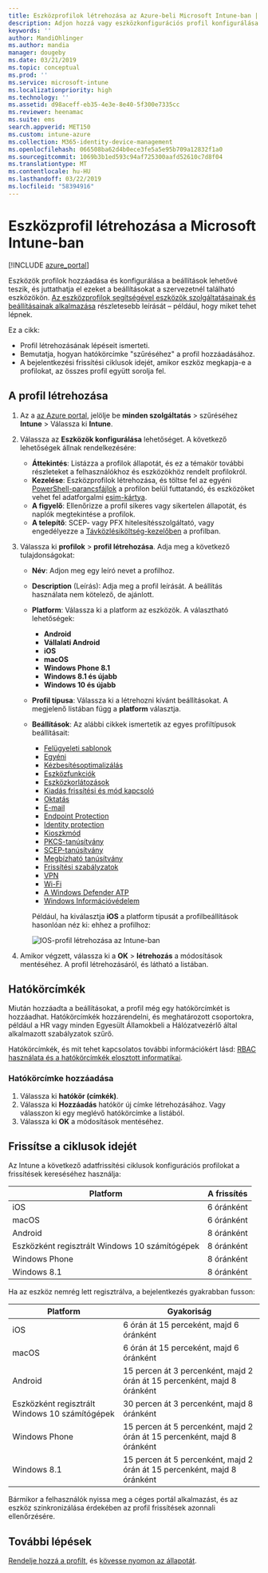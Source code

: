 ```yaml
---
title: Eszközprofilok létrehozása az Azure-beli Microsoft Intune-ban | Microsoft Docs
description: Adjon hozzá vagy eszközkonfigurációs profil konfigurálása a Microsoft Intune-ban. Válassza ki a platform típusát, adja meg a beállításokat, és a egy hatókörcímkét hozzá.
keywords: ''
author: MandiOhlinger
ms.author: mandia
manager: dougeby
ms.date: 03/21/2019
ms.topic: conceptual
ms.prod: ''
ms.service: microsoft-intune
ms.localizationpriority: high
ms.technology: ''
ms.assetid: d98aceff-eb35-4e3e-8e40-5f300e7335cc
ms.reviewer: heenamac
ms.suite: ems
search.appverid: MET150
ms.custom: intune-azure
ms.collection: M365-identity-device-management
ms.openlocfilehash: 066508ba62d4b0ece3fe5a5e95b709a12832f1a0
ms.sourcegitcommit: 1069b3b1ed593c94af725300aafd52610c7d8f04
ms.translationtype: MT
ms.contentlocale: hu-HU
ms.lasthandoff: 03/22/2019
ms.locfileid: "58394916"
---
```

# <a name="create-a-device-profile-in-microsoft-intune"></a>Eszközprofil létrehozása a Microsoft Intune-ban

[!INCLUDE [azure_portal](./includes/azure_portal.md)]

Eszközök profilok hozzáadása és konfigurálása a beállítások lehetővé teszik, és juttathatja el ezeket a beállításokat a szervezetnél található eszközökön. [Az eszközprofilok segítségével eszközök szolgáltatásainak és beállításainak alkalmazása](device-profiles.md) részletesebb leírását – például, hogy miket tehet lépnek.

Ez a cikk:

- Profil létrehozásának lépéseit ismerteti.
- Bemutatja, hogyan hatókörcímke "szűréséhez" a profil hozzáadásához.
- A bejelentkezési frissítési ciklusok idejét, amikor eszköz megkapja-e a profilokat, az összes profil együtt sorolja fel.

## <a name="create-the-profile"></a>A profil létrehozása

1. Az a [az Azure portal](https://portal.azure.com), jelölje be **minden szolgáltatás** > szűréséhez **Intune** > Válassza ki **Intune**.

2. Válassza az **Eszközök konfigurálása** lehetőséget. A következő lehetőségek állnak rendelkezésére:

    - **Áttekintés**: Listázza a profilok állapotát, és ez a témakör további részleteket a felhasználókhoz és eszközökhöz rendelt profilokról.
    - **Kezelése**: Eszközprofilok létrehozása, és töltse fel az egyéni [PowerShell-parancsfájlok](intune-management-extension.md) a profilon belül futtatandó, és eszközöket vehet fel adatforgalmi [esim-kártya](esim-device-configuration.md).
    - **A figyelő**: Ellenőrizze a profil sikeres vagy sikertelen állapotát, és naplók megtekintése a profilok.
    - **A telepítő**: SCEP- vagy PFX hitelesítésszolgáltató, vagy engedélyezze a [Távközlésiköltség-kezelőben](telecom-expenses-monitor.md) a profilban.

3. Válassza ki **profilok** > **profil létrehozása**. Adja meg a következő tulajdonságokat:

   - **Név**: Adjon meg egy leíró nevet a profilhoz.
   - **Description** (Leírás): Adja meg a profil leírását. A beállítás használata nem kötelező, de ajánlott.
   - **Platform**: Válassza ki a platform az eszközök. A választható lehetőségek:  

       - **Android**
       - **Vállalati Android**
       - **iOS**
       - **macOS**
       - **Windows Phone 8.1**
       - **Windows 8.1 és újabb**
       - **Windows 10 és újabb**

   - **Profil típusa**: Válassza ki a létrehozni kívánt beállításokat. A megjelenő listában függ a **platform** választja.
   - **Beállítások**: Az alábbi cikkek ismertetik az egyes profiltípusok beállításait:

       - [Felügyeleti sablonok](administrative-templates-windows.md)
       - [Egyéni](custom-settings-configure.md)
       - [Kézbesítésoptimalizálás](delivery-optimization-windows.md)
       - [Eszközfunkciók](device-features-configure.md)
       - [Eszközkorlátozások](device-restrictions-configure.md)
       - [Kiadás frissítési és mód kapcsoló](edition-upgrade-configure-windows-10.md)
       - [Oktatás](education-settings-configure.md)
       - [E-mail](email-settings-configure.md)
       - [Endpoint Protection](endpoint-protection-configure.md)
       - [Identity protection](identity-protection-configure.md)  
       - [Kioszkmód](kiosk-settings.md)
       - [PKCS-tanúsítvány](certficates-pfx-configure.md)
       - [SCEP-tanúsítvány](certificates-scep-configure.md)
       - [Megbízható tanúsítvány](certificates-configure.md)
       - [Frissítési szabályzatok](software-updates-ios.md)
       - [VPN](vpn-settings-configure.md)
       - [Wi-Fi](wi-fi-settings-configure.md)
       - [A Windows Defender ATP](advanced-threat-protection.md)
       - [Windows Információvédelem](windows-information-protection-configure.md)

     Például, ha kiválasztja **iOS** a platform típusát a profilbeállítások hasonlóan néz ki: ehhez a profilhoz:

     ![IOS-profil létrehozása az Intune-ban](./media/create-device-profile.png)

4. Amikor végzett, válassza ki a **OK** > **létrehozás** a módosítások mentéséhez. A profil létrehozásáról, és látható a listában.

## <a name="scope-tags"></a>Hatókörcímkék

Miután hozzáadta a beállításokat, a profil még egy hatókörcímkét is hozzáadhat. Hatókörcímkék hozzárendelni, és meghatározott csoportokra, például a HR vagy minden Egyesült Államokbeli a Hálózatvezérlő által alkalmazott szabályzatok szűrő.

Hatókörcímkék, és mit tehet kapcsolatos további információkért lásd: [RBAC használata és a hatókörcímkék elosztott informatikai](scope-tags.md).

### <a name="add-a-scope-tag"></a>Hatókörcímke hozzáadása

1. Válassza ki **hatókör (címkék)**.
2. Válassza ki **Hozzáadás** hatókör új címke létrehozásához. Vagy válasszon ki egy meglévő hatókörcímke a listából.
3. Válassza ki **OK** a módosítások mentéséhez.

## <a name="refresh-cycle-times"></a>Frissítse a ciklusok idejét

Az Intune a következő adatfrissítési ciklusok konfigurációs profilokat a frissítések kereséséhez használja:

| Platform | A frissítés|
| --- | --- |
| iOS | 6 óránként |
| macOS | 6 óránként |
| Android | 8 óránként |
| Eszközként regisztrált Windows 10 számítógépek | 8 óránként |
| Windows Phone | 8 óránként |
| Windows 8.1 | 8 óránként |

Ha az eszköz nemrég lett regisztrálva, a bejelentkezés gyakrabban fusson:

| Platform | Gyakoriság |
| --- | --- |
| iOS | 6 órán át 15 perceként, majd 6 óránként |  
| macOS | 6 órán át 15 perceként, majd 6 óránként | 
| Android | 15 percen át 3 percenként, majd 2 órán át 15 percenként, majd 8 óránként | 
| Eszközként regisztrált Windows 10 számítógépek | 30 percen át 3 percenként, majd 8 óránként | 
| Windows Phone | 15 percen át 5 percenként, majd 2 órán át 15 percenként, majd 8 óránként | 
| Windows 8.1 | 15 percen át 5 percenként, majd 2 órán át 15 percenként, majd 8 óránként | 

Bármikor a felhasználók nyissa meg a céges portál alkalmazást, és az eszköz szinkronizálása érdekében az profil frissítések azonnali ellenőrzésére.

## <a name="next-steps"></a>További lépések

[Rendelje hozzá a profilt](device-profile-assign.md), és [kövesse nyomon az állapotát](device-profile-monitor.md).
